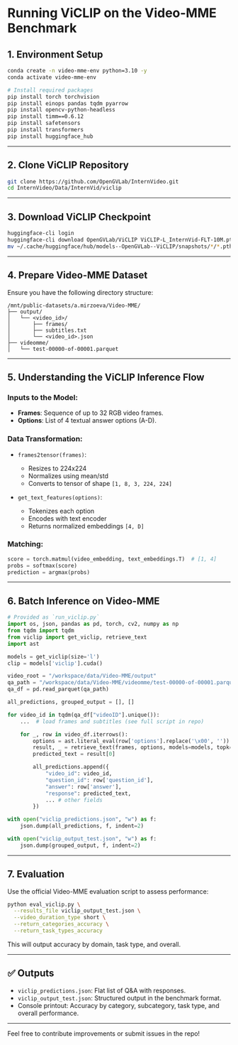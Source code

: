 # Running ViCLIP on the Video-MME Benchmark


## 1. Environment Setup

```bash
conda create -n video-mme-env python=3.10 -y
conda activate video-mme-env

# Install required packages
pip install torch torchvision
pip install einops pandas tqdm pyarrow
pip install opencv-python-headless
pip install timm==0.6.12
pip install safetensors
pip install transformers
pip install huggingface_hub
```

---

## 2. Clone ViCLIP Repository

```bash
git clone https://github.com/OpenGVLab/InternVideo.git
cd InternVideo/Data/InternVid/viclip
```

---

## 3. Download ViCLIP Checkpoint

```bash
huggingface-cli login
huggingface-cli download OpenGVLab/ViCLIP ViCLIP-L_InternVid-FLT-10M.pth
mv ~/.cache/huggingface/hub/models--OpenGVLab--ViCLIP/snapshots/*/*.pth ./
```

---

## 4. Prepare Video-MME Dataset

Ensure you have the following directory structure:

```
/mnt/public-datasets/a.mirzoeva/Video-MME/
├── output/
│   └── <video_id>/
│       ├── frames/
│       ├── subtitles.txt
│       └── <video_id>.json
├── videomme/
│   └── test-00000-of-00001.parquet
```

---

## 5. Understanding the ViCLIP Inference Flow

### Inputs to the Model:
- **Frames**: Sequence of up to 32 RGB video frames.
- **Options**: List of 4 textual answer options (A-D).

### Data Transformation:
- `frames2tensor(frames)`:
  - Resizes to 224x224
  - Normalizes using mean/std
  - Converts to tensor of shape `[1, 8, 3, 224, 224]`

- `get_text_features(options)`:
  - Tokenizes each option
  - Encodes with text encoder
  - Returns normalized embeddings `[4, D]`

### Matching:
```python
score = torch.matmul(video_embedding, text_embeddings.T)  # [1, 4]
probs = softmax(score)
prediction = argmax(probs)
```

---

## 6. Batch Inference on Video-MME

```python
# Provided as `run_viclip.py`
import os, json, pandas as pd, torch, cv2, numpy as np
from tqdm import tqdm
from viclip import get_viclip, retrieve_text
import ast

models = get_viclip(size='l')
clip = models['viclip'].cuda()

video_root = "/workspace/data/Video-MME/output"
qa_path = "/workspace/data/Video-MME/videomme/test-00000-of-00001.parquet"
qa_df = pd.read_parquet(qa_path)

all_predictions, grouped_output = [], []

for video_id in tqdm(qa_df["videoID"].unique()):
    ...  # load frames and subtitles (see full script in repo)

    for _, row in video_df.iterrows():
        options = ast.literal_eval(row['options'].replace('\x00', ''))
        result, _ = retrieve_text(frames, options, models=models, topk=1)
        predicted_text = result[0]

        all_predictions.append({
            "video_id": video_id,
            "question_id": row['question_id'],
            "answer": row['answer'],
            "response": predicted_text,
            ... # other fields
        })

with open("viclip_predictions.json", "w") as f:
    json.dump(all_predictions, f, indent=2)

with open("viclip_output_test.json", "w") as f:
    json.dump(grouped_output, f, indent=2)
```

---

## 7. Evaluation

Use the official Video-MME evaluation script to assess performance:

```bash
python eval_viclip.py \
  --results_file viclip_output_test.json \
  --video_duration_type short \
  --return_categories_accuracy \
  --return_task_types_accuracy
```

This will output accuracy by domain, task type, and overall.

---

## ✅ Outputs
- `viclip_predictions.json`: Flat list of Q&A with responses.
- `viclip_output_test.json`: Structured output in the benchmark format.
- Console printout: Accuracy by category, subcategory, task type, and overall performance.

---


Feel free to contribute improvements or submit issues in the repo!

